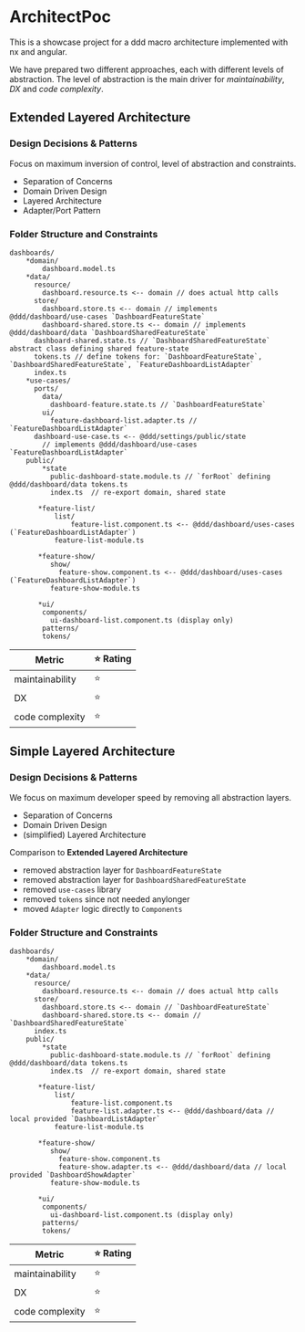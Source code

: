 # ArchitectPoc

This is a showcase project for a ddd macro architecture implemented with nx and angular.

We have prepared two different approaches, each with different levels of abstraction.
The level of abstraction is the main driver for _maintainability_, _DX_ and _code complexity_.

## Extended Layered Architecture

### Design Decisions & Patterns

Focus on maximum inversion of control, level of abstraction and constraints.

* Separation of Concerns
* Domain Driven Design
* Layered Architecture
* Adapter/Port Pattern


### Folder Structure and Constraints

```
dashboards/
    *domain/
        dashboard.model.ts
    *data/
      resource/
        dashboard.resource.ts <-- domain // does actual http calls
      store/
        dashboard.store.ts <-- domain // implements @ddd/dashboard/use-cases `DashboardFeatureState`
        dashboard-shared.store.ts <-- domain // implements @ddd/dashboard/data `DashboardSharedFeatureState`
      dashboard-shared.state.ts // `DashboardSharedFeatureState` abstract class defining shared feature-state
      tokens.ts // define tokens for: `DashboardFeatureState`, `DashboardSharedFeatureState`, `FeatureDashboardListAdapter`
      index.ts
    *use-cases/
      ports/
        data/
          dashboard-feature.state.ts // `DashboardFeatureState`
        ui/
          feature-dashboard-list.adapter.ts // `FeatureDashboardListAdapter`
      dashboard-use-case.ts <-- @ddd/settings/public/state
        // implements @ddd/dashboard/use-cases `FeatureDashboardListAdapter`
    public/
        *state
          public-dashboard-state.module.ts // `forRoot` defining @ddd/dashboard/data tokens.ts
          index.ts  // re-export domain, shared state

       *feature-list/
           list/
               feature-list.component.ts <-- @ddd/dashboard/uses-cases (`FeatureDashboardListAdapter`)
           feature-list-module.ts

       *feature-show/
          show/
            feature-show.component.ts <-- @ddd/dashboard/uses-cases (`FeatureDashboardListAdapter`)
          feature-show-module.ts

       *ui/
        components/
          ui-dashboard-list.component.ts (display only)
        patterns/
        tokens/
```

| Metric           | ⭐ Rating |
|------------------|----------|
| maintainability  | ⭐        |
| DX               | ⭐        |
| code complexity  | ⭐        |

## Simple Layered Architecture

### Design Decisions & Patterns

We focus on maximum developer speed by removing all abstraction layers.

* Separation of Concerns
* Domain Driven Design
* (simplified) Layered Architecture

Comparison to **Extended Layered Architecture**
* removed abstraction layer for `DashboardFeatureState`
* removed abstraction layer for `DashboardSharedFeatureState`
* removed `use-cases` library
* removed `tokens` since not needed anylonger
* moved `Adapter` logic directly to `Components`

### Folder Structure and Constraints

```
dashboards/
    *domain/
        dashboard.model.ts
    *data/
      resource/
        dashboard.resource.ts <-- domain // does actual http calls
      store/
        dashboard.store.ts <-- domain // `DashboardFeatureState`
        dashboard-shared.store.ts <-- domain // `DashboardSharedFeatureState`
      index.ts
    public/
        *state
          public-dashboard-state.module.ts // `forRoot` defining @ddd/dashboard/data tokens.ts
          index.ts  // re-export domain, shared state

       *feature-list/
           list/
               feature-list.component.ts
               feature-list.adapter.ts <-- @ddd/dashboard/data // local provided `DashboardListAdapter`
           feature-list-module.ts

       *feature-show/
          show/
            feature-show.component.ts
            feature-show.adapter.ts <-- @ddd/dashboard/data // local provided `DashboardShowAdapter`
          feature-show-module.ts

       *ui/
        components/
          ui-dashboard-list.component.ts (display only)
        patterns/
        tokens/
```

| Metric           | ⭐ Rating |
|------------------|----------|
| maintainability  | ⭐        |
| DX               | ⭐        |
| code complexity  | ⭐        |
